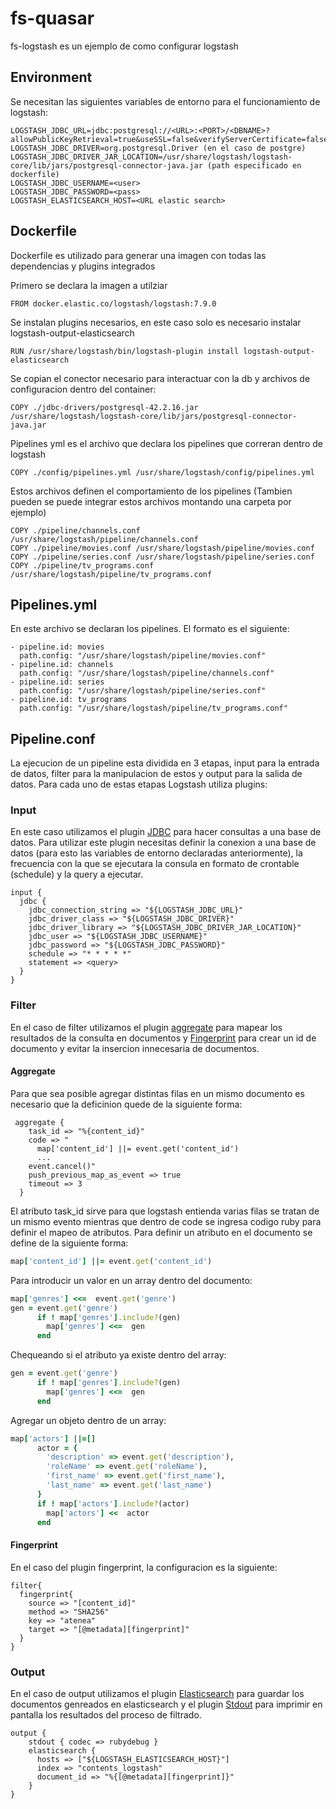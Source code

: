 # fs-quasar

fs-logstash es un ejemplo de como configurar logstash

## Environment
Se necesitan las siguientes variables de entorno para el funcionamiento de logstash:
```
LOGSTASH_JDBC_URL=jdbc:postgresql://<URL>:<PORT>/<DBNAME>?allowPublicKeyRetrieval=true&useSSL=false&verifyServerCertificate=false
LOGSTASH_JDBC_DRIVER=org.postgresql.Driver (en el caso de postgre)
LOGSTASH_JDBC_DRIVER_JAR_LOCATION=/usr/share/logstash/logstash-core/lib/jars/postgresql-connector-java.jar (path especificado en dockerfile)
LOGSTASH_JDBC_USERNAME=<user>
LOGSTASH_JDBC_PASSWORD=<pass>
LOGSTASH_ELASTICSEARCH_HOST=<URL elastic search>
```

## Dockerfile
Dockerfile es utilizado para generar una imagen con todas las dependencias y plugins integrados

Primero se declara la imagen a utilziar
```
FROM docker.elastic.co/logstash/logstash:7.9.0
```
Se instalan plugins necesarios, en este caso solo es necesario instalar logstash-output-elasticsearch
```
RUN /usr/share/logstash/bin/logstash-plugin install logstash-output-elasticsearch
```
Se copian el conector necesario para interactuar con la db y archivos de configuracion dentro del container:
```
COPY ./jdbc-drivers/postgresql-42.2.16.jar /usr/share/logstash/logstash-core/lib/jars/postgresql-connector-java.jar
```
Pipelines yml es el archivo que declara los pipelines que correran dentro de logstash
```
COPY ./config/pipelines.yml /usr/share/logstash/config/pipelines.yml
```
Estos archivos definen el comportamiento de los pipelines (Tambien pueden se puede integrar estos archivos montando una carpeta por ejemplo)
```
COPY ./pipeline/channels.conf /usr/share/logstash/pipeline/channels.conf
COPY ./pipeline/movies.conf /usr/share/logstash/pipeline/movies.conf
COPY ./pipeline/series.conf /usr/share/logstash/pipeline/series.conf
COPY ./pipeline/tv_programs.conf /usr/share/logstash/pipeline/tv_programs.conf
```

## Pipelines.yml
En este archivo se declaran los pipelines. El formato es el siguiente:
```
- pipeline.id: movies
  path.config: "/usr/share/logstash/pipeline/movies.conf"
- pipeline.id: channels
  path.config: "/usr/share/logstash/pipeline/channels.conf"
- pipeline.id: series
  path.config: "/usr/share/logstash/pipeline/series.conf"
- pipeline.id: tv_programs
  path.config: "/usr/share/logstash/pipeline/tv_programs.conf"
```

## Pipeline.conf
La ejecucion de un pipeline esta dividida en 3 etapas, input para la entrada de datos, filter para la manipulacion de estos y output para la salida de datos. Para cada uno de estas etapas Logstash utiliza plugins:

### Input
En este caso utilizamos el plugin [JDBC](https://www.elastic.co/guide/en/logstash/current/plugins-inputs-jdbc.html) para hacer consultas a una base de datos.
Para utilizar este plugin necesitas definir la conexion a una base de datos (para esto las variables de entorno declaradas anteriormente), la frecuencia con la que se ejecutara la consula en formato de crontable (schedule) y la query a ejecutar.

```
input {
  jdbc {
    jdbc_connection_string => "${LOGSTASH_JDBC_URL}"
    jdbc_driver_class => "${LOGSTASH_JDBC_DRIVER}"
    jdbc_driver_library => "${LOGSTASH_JDBC_DRIVER_JAR_LOCATION}"
    jdbc_user => "${LOGSTASH_JDBC_USERNAME}"
    jdbc_password => "${LOGSTASH_JDBC_PASSWORD}"
    schedule => "* * * * *"
    statement => <query>
  }
}
```
### Filter
En el caso de filter utilizamos el plugin [aggregate](https://www.elastic.co/guide/en/logstash/current/plugins-filters-aggregate.html) para mapear los resultados de la consulta en documentos y [Fingerprint](https://www.elastic.co/guide/en/logstash/current/plugins-filters-fingerprint.html) para crear un id de documento y evitar la insercion innecesaria de documentos.
#### Aggregate
Para que sea posible agregar distintas filas en un mismo documento es necesario que la deficinion quede de la siguiente forma:
```
 aggregate {
    task_id => "%{content_id}"
    code => "
      map['content_id'] ||= event.get('content_id')
      ...
    event.cancel()"
    push_previous_map_as_event => true
    timeout => 3
  }
```
El atributo task_id sirve para que logstash entienda varias filas se tratan de un mismo evento mientras que dentro de code se ingresa codigo ruby para definir el mapeo de atributos.
Para definir un atributo en el documento se define de la siguiente forma: 
```ruby 
map['content_id'] ||= event.get('content_id')
```
Para introducir un valor en un array dentro del documento:

```ruby
map['genres'] <<=  event.get('genre')
gen = event.get('genre')
      if ! map['genres'].include?(gen)
        map['genres'] <<=  gen
      end
```
Chequeando si el atributo ya existe dentro del array:
```ruby
gen = event.get('genre')
      if ! map['genres'].include?(gen)
        map['genres'] <<=  gen
      end
```
Agregar un objeto dentro de un array:

```ruby
map['actors'] ||=[]
      actor = {
        'description' => event.get('description'),
        'roleName' => event.get('roleName'),
        'first_name' => event.get('first_name'),
        'last_name' => event.get('last_name')
      }
      if ! map['actors'].include?(actor)
        map['actors'] <<  actor
      end
```

#### Fingerprint
En el caso del plugin fingerprint, la configuracion es la siguiente:
```
filter{
  fingerprint{
    source => "[content_id]"
    method => "SHA256"
    key => "atenea"
    target => "[@metadata][fingerprint]"
  }
}
```
### Output
En el caso de output utilizamos el plugin [Elasticsearch](https://www.elastic.co/guide/en/logstash/current/plugins-outputs-elasticsearch.html) para guardar los documentos genreados en elasticsearch y el plugin [Stdout](https://www.elastic.co/guide/en/logstash/current/plugins-outputs-stdout.html) para imprimir en pantalla los resultados del proceso de filtrado.
```
output {
    stdout { codec => rubydebug }
    elasticsearch {
      hosts => ["${LOGSTASH_ELASTICSEARCH_HOST}"]
      index => "contents_logstash"
      document_id => "%{[@metadata][fingerprint]}"
    }
}


